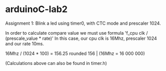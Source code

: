 # arduinoC-lab2
Assignment 1: Blink a led using timer0, with CTC mode and prescaler 1024.

In order to calculate compare value we must use formula 'f_cpu clk / (prescale_value * rate)'
In this case, our cpu clk is 16Mhz, prescaler 1024 and our rate 10ms.

16Mhz / (1024 * 100) = 156.25 rounded 156 | (16Mhz = 16 000 000)

(Calculations above can also be found in timer.h)
